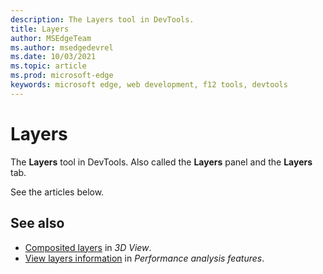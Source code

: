 ```yaml
---
description: The Layers tool in DevTools.
title: Layers
author: MSEdgeTeam
ms.author: msedgedevrel
ms.date: 10/03/2021
ms.topic: article
ms.prod: microsoft-edge
keywords: microsoft edge, web development, f12 tools, devtools
---
```

# Layers

The **Layers** tool in DevTools.  Also called the **Layers** panel and the **Layers** tab.

<!-- check other doc set -->

See the articles below.


<!-- ====================================================================== -->
## See also

* [Composited layers](../3d-view/index.md#composited-layers) in _3D View_.
* [View layers information](../evaluate-performance/reference.md#view-layers-information) in _Performance analysis features_.
